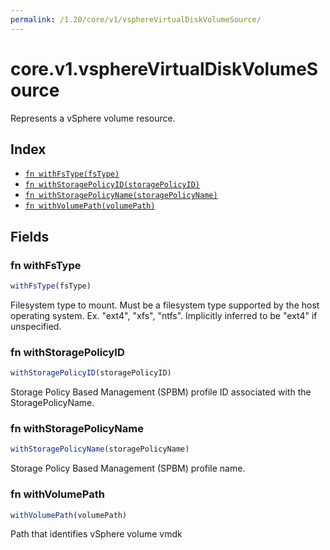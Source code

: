 ```yaml
---
permalink: /1.20/core/v1/vsphereVirtualDiskVolumeSource/
---
```


# core.v1.vsphereVirtualDiskVolumeSource

Represents a vSphere volume resource.

## Index

* [`fn withFsType(fsType)`](#fn-withfstype)
* [`fn withStoragePolicyID(storagePolicyID)`](#fn-withstoragepolicyid)
* [`fn withStoragePolicyName(storagePolicyName)`](#fn-withstoragepolicyname)
* [`fn withVolumePath(volumePath)`](#fn-withvolumepath)

## Fields

### fn withFsType

```ts
withFsType(fsType)
```

Filesystem type to mount. Must be a filesystem type supported by the host operating system. Ex. "ext4", "xfs", "ntfs". Implicitly inferred to be "ext4" if unspecified.

### fn withStoragePolicyID

```ts
withStoragePolicyID(storagePolicyID)
```

Storage Policy Based Management (SPBM) profile ID associated with the StoragePolicyName.

### fn withStoragePolicyName

```ts
withStoragePolicyName(storagePolicyName)
```

Storage Policy Based Management (SPBM) profile name.

### fn withVolumePath

```ts
withVolumePath(volumePath)
```

Path that identifies vSphere volume vmdk